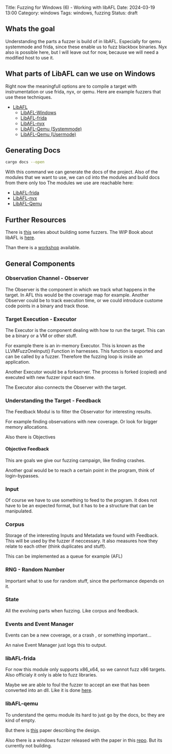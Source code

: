 Title: Fuzzing for Windows (6) - Working with libAFL
Date: 2024-03-19 13:00
Category: windows
Tags: windows, fuzzing
Status: draft

## Whats the goal

Understanding the parts a fuzzer is build of in libAFL. Especially for qemu systemmode and frida, since these enable us to fuzz blackbox binaries. Nyx also is possible here, but I will leave out for now, because we will need a modified host to use it.

## What parts of LibAFL can we use on Windows

Right now the meaningfull options are to compile a target with instrumentation or use frida, nyx, or qemu. Here are example fuzzers that use these techniques.

- [LibAFL](https://github.com/AFLplusplus/LibAFL)
    - [LibAFL-Windows](https://github.com/AFLplusplus/LibAFL/tree/main/fuzzers/libfuzzer_windows_asan)
    - [LibAFL-frida](https://github.com/AFLplusplus/LibAFL/tree/main/fuzzers/frida_gdiplus)
    - [LibAFL-nyx](https://github.com/AFLplusplus/LibAFL/tree/main/fuzzers/nyx_libxml2_parallel)
    - [LibAFL-Qemu (Systemmode)](https://github.com/AFLplusplus/LibAFL/tree/main/fuzzers/qemu_systemmode)
    - [LibAFL-Qemu (Usermode)](https://github.com/AFLplusplus/LibAFL/tree/main/fuzzers/qemu_coverage)

## Generating Docs

```bash
cargo docs --open 
```

With this command we can generate the docs of the project. Also of the modules that we want to use, we can cd into the modules and build docs from there only too
The modules we use are reachable here:

- [LibAFL-frida](https://github.com/AFLplusplus/LibAFL/tree/main/libafl_frida)
- [LibAFL-nyx](https://github.com/AFLplusplus/LibAFL/tree/main/libafl_nyx)
- [LibAFL-Qemu](https://github.com/AFLplusplus/LibAFL/tree/main/libafl_qemu)

## Further Resources

There is [this](https://epi052.gitlab.io/notes-to-self/blog/) series about building some fuzzers. The WIP Book about libAFL is [here](https://aflplus.plus/libafl-book).

Than there is a [workshop](https://www.atredis.com/blog/2023/12/4/a-libafl-introductory-workshop) available.


## General Components 

### Observation Channel - Observer

The Observer is the component in which we track what happens in the target. In AFL this would be the coverage map for example.
Another Observer could be to track execution time, or we could introduce custome code points in a binary and track those.

### Target Execution - Executor

The Executor is the component dealing with how to run the target. This can be a binary or a VM or other stuff.

For example there is an in-memory Executor. This is known as the LLVMFuzzOneInput() Function in harnesses. This function is exported and can be called by a fuzzer. Therefore the fuzzing loop is inside an application.

Another Executor would be a forkserver. The process is forked (copied) and executed with new fuzzer input each time.

The Executor also connects the Observer with the target.

### Understanding the Target - Feedback

The Feedback Modul is to filter the Observator for interesting results.

For example finding observations with new coverage. Or look for bigger memory allocations. 

Also there is Objectives

#### Objective Feedback

This are goals we give our fuzzing campaign, like finding crashes.

Another goal would be to reach a certain point in the program, think of login-bypasses.

### Input

Of course we have to use something to feed to the program.
It does not have to be an expected format, but it has to be a structure that can be manipulated.

### Corpus

Storage of the interesting Inputs and Metadata we found with Feedback. This will be used by the fuzzer if neccessary.
It also measures how they relate to each other (think duplicates and stuff).

This can be implemented as a queue for example (AFL)


### RNG - Random Number

Important what to use for random stuff, since the performance depends on it.

### State

All the evolving parts when fuzzing.
Like corpus and feedback.

### Events and Event Manager

Events can be a new coverage, or a crash , or something important...

An naive Event Manager just logs this to output.


### libAFL-frida

For now this module only supports x86_x64, so we cannot fuzz x86 targets. Also officialy it only is able to fuzz libraries.

Maybe we are able to foul the fuzzer to accept an exe that has been converted into an dll.
Like it is done [here](https://github.com/hasherezade/dll_to_exe).

### libAFL-qemu

To understand the qemu module its hard to just go by the docs, bc they are kind of empty.

But there is [this](https://s3.eurecom.fr/docs/bar24_malmain.pdf) paper describing the design.

Also there is a windows fuzzer released with the paper in this [repo](https://github.com/AFLplusplus/libafl_qemu_artifacts). But its currently not building.